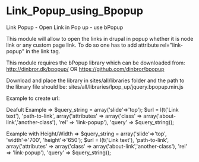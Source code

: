 # Link_Popup_using_Bpopup
Link Popup - Open Link in Pop up - use bPopup

This module will allow to open the links in drupal in popup whether it is node link or any custom page link.
To do so one has to add attribute rel="link-popup" in the link tag.

This module requires the bPopup library which can be downloaded from:
http://dinbror.dk/bpopup/
OR
https://github.com/dinbror/bpopup

Download and place the library in sites/all/libraries folder and the path to the library file should be:
sites/all/libraries/lpop_up/jquery.bpopup.min.js

Example to create url:

Deafult Example =>
$query_string = array('slide'=>'top');
$url = l(t('Link text'), 'path-to-link', array('attributes' => array('class' => array('about-link','another-class'), 'rel' => 'link-popup'), 'query' => $query_string));

Example with Height/Width =>
$query_string = array('slide'=>'top', 'width'=>'700', 'height'=>'650');
$url = l(t('Link text'), 'path-to-link', array('attributes' => array('class' => array('about-link','another-class'), 'rel' => 'link-popup'), 'query' => $query_string));
